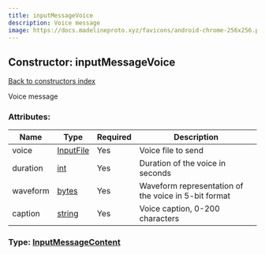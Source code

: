 ```yaml
---
title: inputMessageVoice
description: Voice message
image: https://docs.madelineproto.xyz/favicons/android-chrome-256x256.png
---
```

## Constructor: inputMessageVoice  
[Back to constructors index](index.md)



Voice message

### Attributes:

| Name     |    Type       | Required | Description |
|----------|---------------|----------|-------------|
|voice|[InputFile](../types/InputFile.md) | Yes|Voice file to send|
|duration|[int](../types/int.md) | Yes|Duration of the voice in seconds|
|waveform|[bytes](../types/bytes.md) | Yes|Waveform representation of the voice in 5-bit format|
|caption|[string](../types/string.md) | Yes|Voice caption, 0-200 characters|



### Type: [InputMessageContent](../types/InputMessageContent.md)


